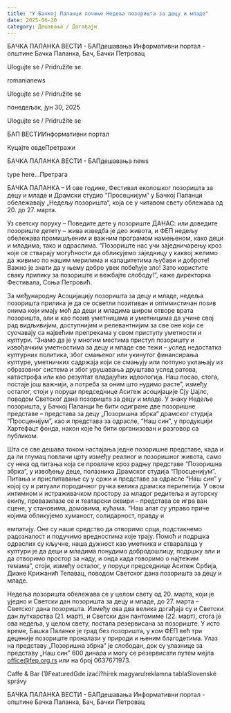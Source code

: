 ```yaml
---
title: "У Бачкој Паланци почиње Недеља позоришта за децу и младе"
date: 2025-06-30
category: Дешавања / Догађаји
---
```


БАЧКА ПАЛАНКА ВЕСТИ - БАПдешавања Информативни портал - општине Бачка Паланка, Бач, Бачки Петровац

Ulogujte se / Pridružite se

romanianews

Ulogujte se / Pridružite se

понедељак, јун 30, 2025

Ulogujte se / Pridružite se

БАП ВЕСТИИнформативни портал

Куцајте овдеПретражи

БАЧКА ПАЛАНКА ВЕСТИ - БАПдешавања news

type here...Претрага

БАЧКА ПАЛАНКА – И ове године, Фестивал еколошког позоришта за децу и младе и Драмски студио “Просецнијум” у Бачкој Паланци обележавају „Недељу позоришта“, која се у читавом свету облежава од 20. до 27. марта.

Уз светску поруку – Поведите дете у позориште ДАНАС: или доведите позориште детету – жива изведба је део живота, и ФЕП недељу обележава промишљеним и важним програмом намењеном, како деци и младима, тако и одраслима.
“Позориште нас учи заједничарењу кроз које се стварају могућности да обликујемо заједницу у каквој желимо да живимо по нашим мерилима и капацитетима љубави и доброте! Важно је знати да у њему добро увек побеђује зло! Зато користите сваку прилику за позориште и вежбајте слободу!”, каже директорка Фестивала, Соња Петровић.


За међународну Асоцијацију позоришта за децу и младе, недеља позоришта прилика је да се осветли позитиван и оптимистичан позив онима који имају моћ да деци и младима широм отворе врата позоришта, али и као позив уметницама и уметницима да учине свој рад видљивијим, доступнијим и релевантнијим за све оне који се суочавају са највећим препрекама у свом приступу уметности и култури.
“Знамо да је у многим местима приступ позоришту и извођачким уметностима за децу и младе све тежи – услед недостатка културних политика, због смањеног или укинутог финансирања културе, уметничких садржаја који се смањују или потпуно уклањају из образовног система и због урушавања друштава услед ратова, катастрофа или као резултат владајућих идеологија. Наш посао, стога, постаје још важнији, а потреба за оним што нудимо расте”, између осталог, стоји у поруци председнице Аситеж асоцијације Сју Џајлс, поводом Светског дана позоришта за децу и младе.
У знаку Недеље позоришта, у Бачкој Паланци ће бити одигране две позоришне представе – представа за децу „Позоришна збрка“ драмског студија “Просценијум”, као и представа за одрасле, “Наш син”, у продукцији Хартефацт фонда, након које ће бити организован и разговор са публиком.


Шта се све дешава током настајања једне позоришне представе, када и да ли глумац повлачи црту између реалног и позоришног живота, само су нека од питања која се провлаче кроз радњу представе “Позоришна збрка”, у извођењу деце, полазника Драмског студија “Просценијум”.
Питања и приспитавање су у сржи и представе за одрасле “Наш син” у којој су и ритуали породичног ручка велика драмска перипетија. У овом интимном и истраживачком простору за младог редитеља и ауторску екипу, превазилазе се и театарски оквири – представа се игра ван сцене, у становима, домовима, кућама.
“Наш алат су управо приче којима обликујемо хуманост, солидарност, правду и












емпатију. Оне су наше средство да отворимо срца, подстакнемо радозналост и подучимо вредностима које трају. Помоћ и подршка одраслих су кључне, наша дужност као уметника и стваралаца у култури
је да деци и младима понудимо добродошлицу, подршку али и да отворимо простор за наду, и онда када говоримо о најтежим темама”, стоји, између осталог, у поруци председнице Аситеж Србија, Диане Крижанић Тепавац, поводом Светског дана позоришта за децу и младе.


Недеља позоришта обележава се у целом свету од 20. марта, који је уједно и Светски дан позоришта за децу и младе, до 27. марта – Светског дана позоришта. Између ова два велика догађаја су и Светски дан луткарства (21. март), и Светски дан пантомиме (22. март), стога је ова недеља, у целом свету, постала резервисана за позориште.
У исто време, Башка Паланке је град без позоришта, у ком ФЕП већ три деценије позориште проналази у природи и њеним благодетима.
Улаз на представу „Позоришна збрка” је слободан, док су улазнице за представу „Наш син” 600 динара и могу се резервисати путем мејла office@fep.org.rs или на број 0637671973.

Caffe & Bar (1)FeaturedGde izaći?hírek magyarulreklamna tablaSlovenské správy

БАЧКА ПАЛАНКА ВЕСТИ - БАПдешавања Информативни портал - општине Бачка Паланка, Бач, Бачки Петровац
